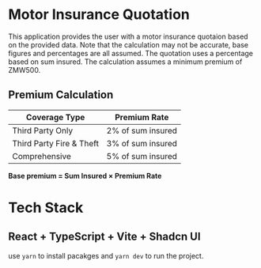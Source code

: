 # Motor Insurance Quotation

This application provides the user with a motor insurance quotaion based on the provided data. Note that the calculation may not be accurate, base figures and percentages are all assumed. The quotation uses a percentage based on sum insured. The calculation assumes a minimum premium of ZMW500.

## Premium Calculation

| Coverage Type              | Premium Rate        |
|----------------------------|---------------------|
| Third Party Only           | 2% of sum insured   |
| Third Party Fire & Theft   | 3% of sum insured |
| Comprehensive              | 5% of sum insured   |


**Base premium = Sum Insured × Premium Rate**

# Tech Stack
## React + TypeScript + Vite + Shadcn UI

use ```yarn``` to install pacakges and ```yarn dev``` to run the project.
